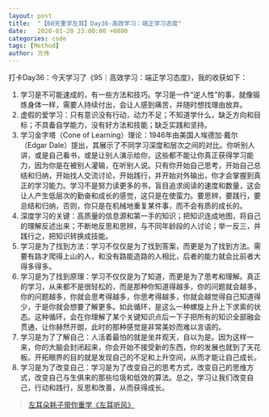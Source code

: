 ```yaml
---
layout: post
title:  "【60天重学左耳】Day36-高效学习：端正学习态度"
date:   2020-01-20 23:00:00 +0800
categories: code
tags: [Method]
author: 方伟
---
```


打卡Day36：今天学习了《95｜高效学习：端正学习态度》，我的收获如下：

1. 学习是不可能速成的，有一些方法和技巧。学习是一件“逆人性”的事，就像锻炼身体一样，需要人持续付出，会让人感到痛苦，并随时想找理由放弃。
2. 虚假的爱学习：只有意识没有行动，动力不足；不知道学什么，缺乏方向和目标；不具备自学能力，没有好方法和技能；缺乏实践和坚持。
3. 学习金字塔（Cone of Learning）理论：1946年由美国人埃德加·戴尔（Edgar Dale）提出，其展示了不同学习深度和层次之间的对比。你听别人讲，或是自己看书，或是让别人演示给你，这些都不能让你真正获得学习能力，因为你是在被别人灌输，在听别人说。只有你开始自己思考，开始自己总结和归纳，开始找人交流讨论，开始践行，并开始对外输出，你才会掌握到真正的学习能力。学习不是努力读更多的书，盲目追求阅读的速度和数量，这会让人产生低层次的勤奋和成长的感觉，这只是在使蛮力。要思辨，要践行，要总结和归纳，否则，你只是在机械地重复某件事，而不会有质的成长的。
4. 深度学习的关键：高质量的信息源和第一手的知识；把知识连成地图，将自己的理解反述出来；不断地反思和思辨，与不同年龄段的人讨论；举一反三，并践行之，把知识转换成技能。
5. 学习是为了找到方法：学习不仅仅是为了找到答案，而更是为了找到方法。需要有路才爬得上山的人，和没有路能造路的人相比，后者的能力就会比前者大得多得多。
6. 学习是为了找到原理：学习不仅仅是为了知道，而更是为了思考和理解。真正的学习，从来都不是很轻松的，而是那种你知道得越多，你的问题就会越多，你的问题越多，你就会思考得越多，你思考得越多，你就会越觉得自己知道得少，于是你就会想要了解更多。如此循环，是这么一种螺旋上升上下求索的状态。这种循环，会在你理解了某个关键知识点后一下子把所有的知识全部融会贯通，让你赫然开朗，此时的那种感觉是非常美妙而难以言语的。
7. 学习是为了了解自己：人活着最怕的就是坐井观天，自以为是。因为这样一来，你的大脑会封闭起来，你会开始不接受新的东西，你的发展也就到了天花板。开拓眼界的目的就是发现自己的不足和上升空间，从而才能让自己成长。
8. 学习是为了改变自己：学习是为了改变自己的思考方式，改变自己的思维方式，改变自己与生俱来的那些垃圾和低效的算法。总之，学习让我们改变自己，行动和践行，反思和改善，从而获得成长。

> [左耳朵耗子带你重学《左耳听风》](https://time.geekbang.org/column/article/177414?utm_term=zeusL3AA0&utm_source=wechat&utm_medium=chongxuedaka)


